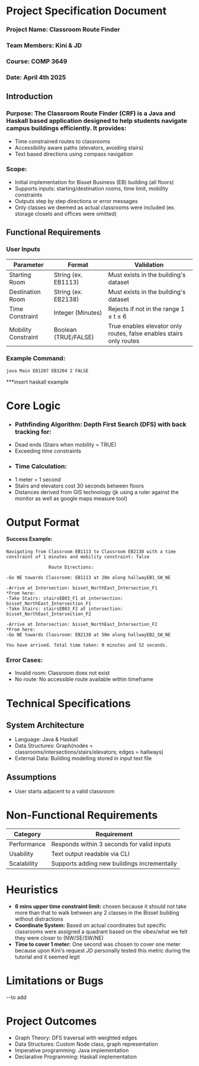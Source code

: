 # Project Specification Document

### Project Name: Classroom Route Finder 
### Team Members: Kini & JD
### Course: COMP 3649
### Date: April 4th 2025

## Introduction
### Purpose: The Classroom Route Finder (CRF) is a Java and Haskall based application designed to help students navigate campus buildings efficiently. It provides:
* Time constrained routes to classrooms
* Accessibility aware paths (elevators, avoiding stairs)
* Text based directions using compass navigation

### Scope: 
* Initial implementation for Bisset Business (EB) building (all floors)
* Supports inputs: starting/destination rooms, time limit, mobility constraints
* Outputs step by step directions or error messages
* Only classes we deemed as actual classrooms were included (ex. storage closets and offices were omitted)

## Functional Requirements
### User Inputs
|Parameter     | Format              | Validation                          |
|--------------|---------------------|-------------------------------------|
|Starting Room | String (ex. EB1113) |Must exists in the building's dataset|
|Destination Room | String (ex. EB2138) |Must exists in the building's dataset|
|Time Constraint | Integer (Minutes) |Rejects if not in the range 1 ≤ t ≤ 6|
|Mobility Constraint | Boolean (TRUE/FALSE) |True enables elevator only routes, false enables stairs only routes|

### Example Command:
```
java Main EB1207 EB3204 2 FALSE
```
***insert haskall example

# Core Logic
* ### **Pathfinding Algorithm:** Depth First Search (DFS) with back tracking for:
* Dead ends (Stairs when mobility = TRUE)
* Exceeding time constraints
* ### **Time Calculation:**
* 1 meter = 1 second
* Stairs and elevators cost 30 seconds between floors
* Distances derived from GIS technology (jk using a ruler against the monitor as well as google maps measure tool)

# Output Format
#### Success Example:
```
Navigating from Classroom EB1113 to Classroom EB2138 with a time constraint of 1 minutes and mobility constraint: false

                Route Directions:

-Go NE towards Classroom: EB1113 at 28m along hallwayEB1_SW_NE

-Arrive at Intersection: bisset_NorthEast_Intersection_F1
*From here:
-Take Stairs: stairsEB03_F1 at intersection: bisset_NorthEast_Intersection_F1
-Take Stairs: stairsEB03_F2 at intersection: bisset_NorthEast_Intersection_F2

-Arrive at Intersection: bisset_NorthEast_Intersection_F2
*From here:
-Go NE towards Classroom: EB2138 at 50m along hallwayEB2_SW_NE

You have arrived. Total time taken: 0 minutes and 52 seconds.
```
### Error Cases:
* Invalid room: Classroom does not exist
* No route: No accessible route available within timeframe

# Technical Specifications
## System Architecture
* Language: Java & Haskall
* Data Structures: Graph(nodes = classrooms/intersections/stairs/elevators; edges = hallways)
* External Data: Building modelling stored in input text file
## Assumptions
* User starts adjacent to a valid classroom

# Non-Functional Requirements
|Category     | Requirement             | 
|--------------|---------------------|
|Performance | Responds within 3 seconds for valid inputs |
|Usability | Text output readable via CLI |
|Scalability |Supports adding new buildings incrementally|

# Heuristics
* **6 mins upper time constraint limit:** chosen because it should not take more than that to walk between any 2 classes in the Bisset building without distractions
* **Coordinate System:** Based on actual coordinates but specific classrooms were assigned a quadrant based on the vibes/what we felt they were closer to (NW/SE/SW/NE)
* **Time to cover 1 meter:** One second was chosen to cover one meter because upon Kini's request JD personally tested this metric during the tutorial and it seemed legit

# Limitations or Bugs

--to add


# Project Outcomes 
* Graph Theory: DFS traversal with weighted edges
* Data Structures: Custom Node class, graph representation
* Imperative programming: Java implementation
* Declarative Programming: Haskall implementation









